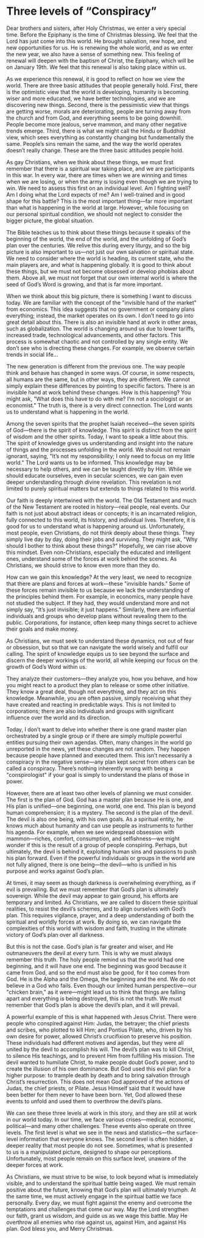 # Three levels of “Conspiracy”

Dear brothers and sisters, after Holy Christmas, we enter a very special time. Before the Epiphany is the time of Christmas blessing. We feel that the Lord has just come into this world. He brought salvation, new hope, and new opportunities for us. He is renewing the whole world, and as we enter the new year, we also have a sense of something new. This feeling of renewal will deepen with the baptism of Christ, the Epiphany, which will be on January 19th. We feel that this renewal is also taking place within us. 

As we experience this renewal, it is good to reflect on how we view the world. There are three basic attitudes that people generally hold. First, there is the optimistic view that the world is developing, humanity is becoming wiser and more educated, we have better technologies, and we are discovering new things. Second, there is the pessimistic view that things are getting worse, morals are deteriorating, people are turning away from the church and from God, and everything seems to be going downhill. People become more jealous, serve mammon, and many other negative trends emerge. Third, there is what we might call the Hindu or Buddhist view, which sees everything as constantly changing but fundamentally the same. People’s sins remain the same, and the way the world operates doesn’t really change. These are the three basic attitudes people hold.

As gay Christians, when we think about these things, we must first remember that there is a spiritual war taking place, and we are participants in this war. In every war, there are times when we are winning and times when we are losing, or when the army is losing even though we are trying to win. We need to assess this first on an individual level. Am I fighting well? Am I doing what the Lord expects of me? Am I well-trained and in good shape for this battle? This is the most important thing—far more important than what is happening in the world at large. However, while focusing on our personal spiritual condition, we should not neglect to consider the bigger picture, the global situation. 

The Bible teaches us to think about these things because it speaks of the beginning of the world, the end of the world, and the unfolding of God’s plan over the centuries. We relive this during every liturgy, and so the big picture is also important to us—not just our own salvation or spiritual state. We need to consider where the world is heading, its current state, who the main players are, and what is happening globally. It is good to think about these things, but we must not become obsessed or develop phobias about them. Above all, we must not forget that our own internal world is where the seed of God’s Word is growing, and that is far more important.

When we think about this big picture, there is something I want to discuss today. We are familiar with the concept of the "invisible hand of the market" from economics. This idea suggests that no government or company plans everything; instead, the market operates on its own. I don’t need to go into great detail about this. There is also an invisible hand at work in other areas, such as globalization. The world is changing around us due to lower tariffs, increased trade, technological advancements, and other factors. This process is somewhat chaotic and not controlled by any single entity. We don’t see who is directing these changes. For example, we observe certain trends in social life...

The new generation is different from the previous one. The way people think and behave has changed in some ways. Of course, in some respects, all humans are the same, but in other ways, they are different. We cannot simply explain these differences by pointing to specific factors. There is an invisible hand at work behind these changes. How is this happening? You might ask, "What does this have to do with me? I’m not a sociologist or an economist." The truth is, there is a very direct connection. The Lord wants us to understand what is happening in the world. 

Among the seven spirits that the prophet Isaiah received—the seven spirits of God—there is the spirit of knowledge. This spirit is distinct from the spirit of wisdom and the other spirits. Today, I want to speak a little about this. The spirit of knowledge gives us understanding and insight into the nature of things and the processes unfolding in the world. We should not remain ignorant, saying, "It’s not my responsibility; I only need to focus on my little world." The Lord wants us to be informed. This knowledge may be necessary to help others, and we can be taught directly by Him. While we should educate ourselves, even in secular sciences, we can gain even deeper understanding through divine revelation. This revelation is not limited to purely spiritual matters but extends to things related to this world.

Our faith is deeply intertwined with the world. The Old Testament and much of the New Testament are rooted in history—real people, real events. Our faith is not just about abstract ideas or concepts; it is an incarnated religion, fully connected to this world, its history, and individual lives. Therefore, it is good for us to understand what is happening around us. Unfortunately, most people, even Christians, do not think deeply about these things. They simply live day by day, doing their jobs and surviving. They might ask, "Why should I bother to think about these things?" Hopefully, we can rise above this mindset. Even non-Christians, especially the educated and intelligent ones, understand some of the forces at work behind the scenes. As Christians, we should strive to know even more than they do.

How can we gain this knowledge? At the very least, we need to recognize that there are plans and forces at work—these "invisible hands." Some of these forces remain invisible to us because we lack the understanding of the principles behind them. For example, in economics, many people have not studied the subject. If they had, they would understand more and not simply say, "It’s just invisible; it just happens." Similarly, there are influential individuals and groups who develop plans without revealing them to the public. Corporations, for instance, often keep many things secret to achieve their goals and make money. 

As Christians, we must seek to understand these dynamics, not out of fear or obsession, but so that we can navigate the world wisely and fulfill our calling. The spirit of knowledge equips us to see beyond the surface and discern the deeper workings of the world, all while keeping our focus on the growth of God’s Word within us.

They analyze their customers—they analyze you, how you behave, and how you might react to a product they plan to release or some other initiative. They know a great deal, though not everything, and they act on this knowledge. Meanwhile, you are often passive, simply receiving what they have created and reacting in predictable ways. This is not limited to corporations; there are also individuals and groups with significant influence over the world and its direction. 

Today, I don’t want to delve into whether there is one grand master plan orchestrated by a single group or if there are simply multiple powerful entities pursuing their own agendas. Often, many changes in the world go unreported in the news, yet these changes are not random. They happen because people have planned and executed them. This isn’t necessarily a conspiracy in the negative sense—any plan kept secret from others can be called a conspiracy. There’s nothing inherently wrong with being a "conspirologist" if your goal is simply to understand the plans of those in power. 

However, there are at least two other levels of planning we must consider. The first is the plan of God. God has a master plan because He is one, and His plan is unified—one beginning, one world, one end. This plan is beyond human comprehension; it is a mystery. The second is the plan of the devil. The devil is also one being, with his own goals. As a spiritual entity, he knows much about humanity and can use people as instruments to further his agenda. For example, when we see widespread obsession with mammon—riches, comfort, consumption, and selfishness—we might wonder if this is the result of a group of people conspiring. Perhaps, but ultimately, the devil is behind it, exploiting human sins and passions to push his plan forward. Even if the powerful individuals or groups in the world are not fully aligned, there is one being—the devil—who is unified in his purpose and works against God’s plan.

At times, it may seem as though darkness is overwhelming everything, as if evil is prevailing. But we must remember that God’s plan is ultimately sovereign. While the devil may appear to gain ground, his efforts are temporary and limited. As Christians, we are called to discern these spiritual realities, to resist the devil’s schemes, and to align ourselves with God’s plan. This requires vigilance, prayer, and a deep understanding of both the spiritual and worldly forces at work. By doing so, we can navigate the complexities of this world with wisdom and faith, trusting in the ultimate victory of God’s plan over all darkness.

But this is not the case. God’s plan is far greater and wiser, and He outmaneuvers the devil at every turn. This is why we must always remember this truth. The holy people remind us that the world had one beginning, and it will have one end. The beginning was good because it came from God, and so the end must also be good, for it too comes from God. He is the Alpha and the Omega, the beginning and the end. We do not believe in a God who fails. Even though our limited human perspective—our "chicken brain," as it were—might lead us to think that things are falling apart and everything is being destroyed, this is not the truth. We must remember that God’s plan is above the devil’s plan, and it will prevail.

A powerful example of this is what happened with Jesus Christ. There were people who conspired against Him: Judas, the betrayer; the chief priests and scribes, who plotted to kill Him; and Pontius Pilate, who, driven by his own desire for power, allowed Christ’s crucifixion to preserve his position. These individuals had different motives and agendas, but they were all united by the devil to accomplish his will. The devil’s plan was to kill Christ, to silence His teachings, and to prevent Him from fulfilling His mission. The devil wanted to humiliate Christ, to make people doubt God’s power, and to create the illusion of his own dominance. But God used this evil plan for a higher purpose: to trample death by death and to bring salvation through Christ’s resurrection. This does not mean God approved of the actions of Judas, the chief priests, or Pilate. Jesus Himself said that it would have been better for them never to have been born. Yet, God allowed these events to unfold and used them to overthrow the devil’s plans.

We can see these three levels at work in this story, and they are still at work in our world today. In our time, we face various crises—medical, economic, political—and many other challenges. These events also operate on three levels. The first level is what we see in the news and statistics—the surface-level information that everyone knows. The second level is often hidden, a deeper reality that most people do not see. Sometimes, what is presented to us is a manipulated picture, designed to shape our perceptions. Unfortunately, most people remain on this surface level, unaware of the deeper forces at work. 

As Christians, we must strive to be wise, to look beyond what is immediately visible, and to understand the spiritual battle being waged. We must remain positive about the future, knowing that God’s plan will ultimately triumph. At the same time, we must actively engage in the spiritual battle we face personally. Every day, we must fight against the enemy and overcome the temptations and challenges that come our way. May the Lord strengthen our faith, grant us wisdom, and guide us as we wage this battle. May He overthrow all enemies who rise against us, against Him, and against His plan. God bless you, and Merry Christmas.

